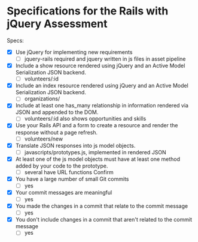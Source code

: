 # Specifications for the Rails with jQuery Assessment

Specs:
- [x] Use jQuery for implementing new requirements
  - [ ] jquery-rails required and jquery written in js files in asset pipeline
- [x] Include a show resource rendered using jQuery and an Active Model Serialization JSON backend.
  - [ ] volunteers/:id
- [x] Include an index resource rendered using jQuery and an Active Model Serialization JSON backend.
  - [ ] organizations/
- [x] Include at least one has_many relationship in information rendered via JSON and appended to the DOM.
  - [ ] volunteers/:id also shows opportunities and skills
- [x] Use your Rails API and a form to create a resource and render the response without a page refresh.
  - [ ] volunteers/new
- [x] Translate JSON responses into js model objects.
  - [ ] javascripts/prototypes.js, implemented in rendered JSON
- [x] At least one of the js model objects must have at least one method added by your code to the prototype.
    - [ ] several have URL functions
Confirm
- [x] You have a large number of small Git commits
  - [ ] yes
- [x] Your commit messages are meaningful
  - [ ] yes
- [x] You made the changes in a commit that relate to the commit message
  - [ ] yes
- [x] You don't include changes in a commit that aren't related to the commit message
  - [ ] yes
